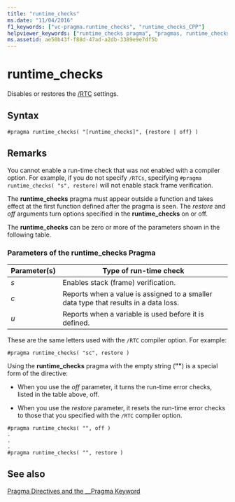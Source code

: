 ```yaml
---
title: "runtime_checks"
ms.date: "11/04/2016"
f1_keywords: ["vc-pragma.runtime_checks", "runtime_checks_CPP"]
helpviewer_keywords: ["runtime_checks pragma", "pragmas, runtime_checks"]
ms.assetid: ae50b43f-f88d-47ad-a2db-3389e9e7df5b
---
```

# runtime_checks
Disables or restores the [/RTC](../build/reference/rtc-run-time-error-checks.md) settings.

## Syntax

```
#pragma runtime_checks( "[runtime_checks]", {restore | off} )
```

## Remarks

You cannot enable a run-time check that was not enabled with a compiler option. For example, if you do not specify `/RTCs`, specifying `#pragma runtime_checks( "s", restore)` will not enable stack frame verification.

The **runtime_checks** pragma must appear outside a function and takes effect at the first function defined after the pragma is seen. The *restore* and *off* arguments turn options specified in the **runtime_checks** on or off.

The **runtime_checks** can be zero or more of the parameters shown in the following table.

### Parameters of the runtime_checks Pragma

|Parameter(s)|Type of run-time check|
|--------------------|-----------------------------|
|*s*|Enables stack (frame) verification.|
|*c*|Reports when a value is assigned to a smaller data type that results in a data loss.|
|*u*|Reports when a variable is used before it is defined.|

These are the same letters used with the `/RTC` compiler option. For example:

```
#pragma runtime_checks( "sc", restore )
```

Using the **runtime_checks** pragma with the empty string (**""**) is a special form of the directive:

- When you use the *off* parameter, it turns the run-time error checks, listed in the table above, off.

- When you use the *restore* parameter, it resets the run-time error checks to those that you specified with the `/RTC` compiler option.

```
#pragma runtime_checks( "", off )
.
.
.
#pragma runtime_checks( "", restore )
```

## See also

[Pragma Directives and the __Pragma Keyword](../preprocessor/pragma-directives-and-the-pragma-keyword.md)